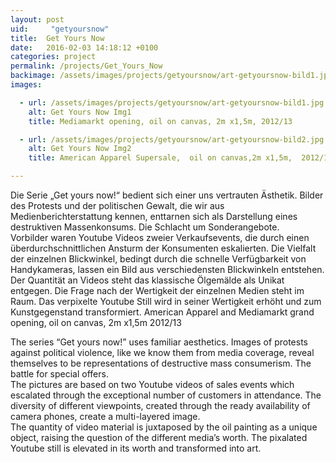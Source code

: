```yaml
---
layout: post
uid:     "getyoursnow"
title:  Get Yours Now
date:   2016-02-03 14:18:12 +0100
categories: project
permalink: /projects/Get_Yours_Now
backimage: /assets/images/projects/getyoursnow/art-getyoursnow-bild1.jpg
images:

  - url: /assets/images/projects/getyoursnow/art-getyoursnow-bild1.jpg
    alt: Get Yours Now Img1
    title: Mediamarkt opening, oil on canvas, 2m x1,5m, 2012/13

  - url: /assets/images/projects/getyoursnow/art-getyoursnow-bild2.jpg
    alt: Get Yours Now Img2
    title: American Apparel Supersale,  oil on canvas,2m x1,5m,  2012/13

---
```

Die Serie „Get yours now!“ bedient sich einer uns vertrauten Ästhetik. Bilder des Protests und der politischen Gewalt, die wir aus Medienberichterstattung kennen, enttarnen sich als Darstellung eines destruktiven Massenkonsums. Die Schlacht um Sonderangebote.  
Vorbilder waren Youtube Videos zweier Verkaufsevents, die durch einen überdurchschnittlichen Ansturm der Konsumenten eskalierten. Die Vielfalt der einzelnen Blickwinkel, bedingt durch die schnelle Verfügbarkeit von Handykameras, lassen ein Bild aus verschiedensten Blickwinkeln entstehen.  
Der Quantität an Videos steht das klassische Ölgemälde als Unikat entgegen. Die Frage nach der Wertigkeit der einzelnen Medien steht im Raum. Das verpixelte Youtube Still wird in seiner Wertigkeit erhöht und zum Kunstgegenstand transformiert.
American Apparel and Mediamarkt grand opening, oil on canvas, 2m x1,5m 2012/13  


The series “Get yours now!” uses familiar aesthetics. Images of protests against political violence, like we know them from media coverage, reveal themselves to be representations of destructive mass consumerism. The battle for special offers.  
The pictures are based on two Youtube videos of sales events which escalated through the exceptional number of customers in attendance. The diversity of different viewpoints, created through the ready availability of camera phones, create a multi-layered image.  
The quantity of video material is juxtaposed by the oil painting as a unique object, raising the question of the different media’s worth. The pixalated Youtube still is elevated in its worth and transformed into art.
